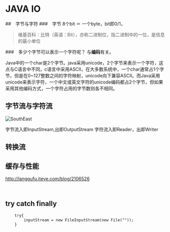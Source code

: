 # JAVA IO

##　字节与字符
###　字节
8个bit ＝ 一个byte，bit即0/1，
> 维基百科：比特（英语：Bit），亦称二进制位，指二进制中的一位，是信息的最小单位

###　多少个字节可以表示一个字符呢？
与**编码**有关。

Java中的一个char是2个字节。java采用unicode，2个字节来表示一个字符，这点与C语言中不同，c语言中采用ASCII，在大多数系统中，一个char通常占1个字节，但是在0~127整数之间的字符映射，unicode向下兼容ASCII。而Java采用unicode来表示字符，一个中文或英文字符的unicode编码都占2个字节，但如果采用其他编码方式，一个字符占用的字节数则各不相同。

## 字节流与字符流
![SouthEast][1]

字节流入即InputStream,出即OutputStream
字符流入即Reader，出即Writer

## 转换流

## 缓存与性能
http://langgufu.iteye.com/blog/2106526
```
    
```



## try catch finally
```
    try{
        inputStream = new FileInputStream(new File(""));
    }
```

  [1]: /img/bVPRwT